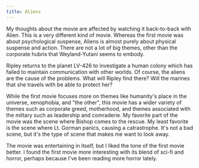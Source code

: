 ```yaml
---
title: Aliens
---
```


My thoughts about the movie are affected by watching it back-to-back with Alien. This is a very
different kind of movie. Whereas the first movie was about psychological suspense, Aliens is
almost purely about physical suspense and action. There are not a lot of big themes, other than the
corporate hubris that Weyland-Yutani seems to embody.

Ripley returns to the planet LV-426 to investigate a human colony which has failed to maintain
communication with other worlds. Of course, the aliens are the cause of the problems. What will
Ripley find there? Will the marines that she travels with be able to protect her?

While the first movie focuses more on themes like humanity's place in the universe, xenophobia,
and "the other", this movie has a wider variety of themes such as corporate greed, motherhood, 
and themes associated with the miltary such as leadership and comraderie. My favorite part of
the movie was the scene where Bishop comes to the rescue. My least favorite is the scene where
Lt. Gorman panics, causing a catrastrophe. It's not a bad scene, but it's the type of scene
that makes me want to look away.

The movie was entertaining in itself, but I liked the tone of the first movie better. I found
the first movie more interesting with its blend of sci-fi and horror, perhaps because I've been
reading more horror lately.
